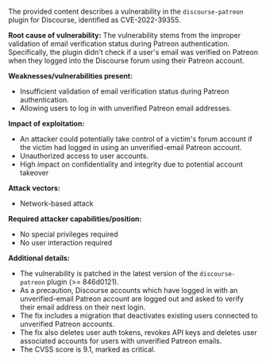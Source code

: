 The provided content describes a vulnerability in the `discourse-patreon` plugin for Discourse, identified as CVE-2022-39355.

**Root cause of vulnerability:**
The vulnerability stems from the improper validation of email verification status during Patreon authentication. Specifically, the plugin didn't check if a user's email was verified on Patreon when they logged into the Discourse forum using their Patreon account.

**Weaknesses/vulnerabilities present:**
- Insufficient validation of email verification status during Patreon authentication.
- Allowing users to log in with unverified Patreon email addresses.

**Impact of exploitation:**
- An attacker could potentially take control of a victim's forum account if the victim had logged in using an unverified-email Patreon account.
- Unauthorized access to user accounts.
- High impact on confidentiality and integrity due to potential account takeover

**Attack vectors:**
- Network-based attack

**Required attacker capabilities/position:**
- No special privileges required
- No user interaction required

**Additional details:**
- The vulnerability is patched in the latest version of the `discourse-patreon` plugin (>= 846d0121).
- As a precaution, Discourse accounts which have logged in with an unverified-email Patreon account are logged out and asked to verify their email address on their next login.
- The fix includes a migration that deactivates existing users connected to unverified Patreon accounts.
- The fix also deletes user auth tokens, revokes API keys and deletes user associated accounts for users with unverified Patreon emails.
- The CVSS score is 9.1, marked as critical.